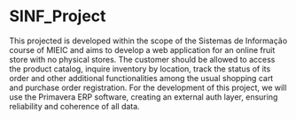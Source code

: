 # SINF_Project


This projected is developed within the scope of the Sistemas de Informação course of MIEIC and aims to develop a web application for an online fruit store with no physical stores.
The customer should be allowed to access the product catalog, inquire inventory by location, track the status of its order and other additional functionalities among the usual shopping cart and purchase order registration.
For the development of this project, we will use the Primavera ERP software, creating an external auth layer, ensuring reliability and coherence of all data.

